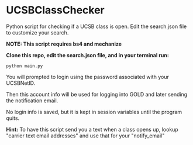 UCSBClassChecker
================

Python script for checking if a UCSB class is open. Edit the search.json file to customize your search.

**NOTE:  This script requires bs4 and mechanize**

**Clone this repo, edit the search.json file, and in your terminal run:**

`python main.py`

You will prompted to login using the password associated with your UCSBNetID.

Then this account info will be used for logging into GOLD and later sending the notification email.

No login info is saved, but it is kept in session variables until the program quits.

**Hint:**
To have this script send you a text when a class opens up, lookup "carrier text email addresses" and use that for your "notify_email"
